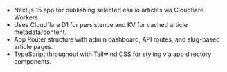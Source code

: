 - Next.js 15 app for publishing selected esa.io articles via Cloudflare Workers.
- Uses Cloudflare D1 for persistence and KV for cached article metadata/content.
- App Router structure with admin dashboard, API routes, and slug-based article pages.
- TypeScript throughout with Tailwind CSS for styling via app directory components.